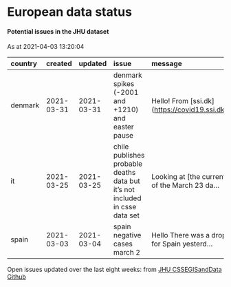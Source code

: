 European data status
================

#### Potential issues in the JHU dataset

As at 2021-04-03 13:20:04

| country | created    | updated    | issue                                                                       | message                                                  | url                                                      |
| :------ | :--------- | :--------- | :-------------------------------------------------------------------------- | :------------------------------------------------------- | :------------------------------------------------------- |
| denmark | 2021-03-31 | 2021-03-31 | denmark spikes (-2001 and +1210) and easter pause                           | Hello\! From \[ssi.dk\](<https://covid19.ssi.dk/overva>… | <https://github.com/CSSEGISandData/COVID-19/issues/3903> |
| it      | 2021-03-25 | 2021-03-25 | chile publishes probable deaths data but it’s not included in csse data set | Looking at \[the current version of the March 23 da…     | <https://github.com/CSSEGISandData/COVID-19/issues/3862> |
| spain   | 2021-03-03 | 2021-03-04 | spain negative cases march 2                                                | Hello There was a drop in cases for Spain yesterd…       | <https://github.com/CSSEGISandData/COVID-19/issues/3754> |

Open issues updated over the last eight weeks: from [JHU CSSEGISandData
Github](https://github.com/CSSEGISandData/COVID-19/)
